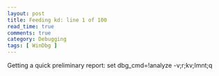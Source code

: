 ```yaml
---
layout: post
title: Feeding kd: line 1 of 100
read_time: true  
comments: true
category: Debugging 
tags: [ WinDbg ] 
---
```


Getting a quick preliminary report: set dbg_cmd=!analyze -v;r;kv;lmnt;q
